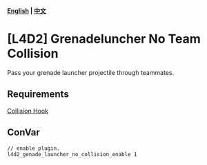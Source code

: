 **[English](./README.md) | [中文](./README-cn.md)**

# [L4D2] Grenadeluncher No Team Collision

Pass your grenade launcher projectile through teammates.

## Requirements

[Collision Hook](https://github.com/voided/CollisionHook)


## ConVar

```
// enable plugin.
l4d2_genade_launcher_no_collision_enable 1
```